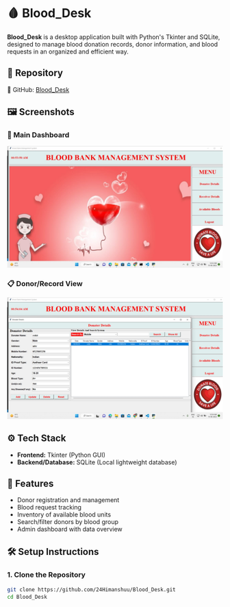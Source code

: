 # 🩸 Blood_Desk

**Blood_Desk** is a desktop application built with Python's Tkinter and SQLite, designed to manage blood donation records, donor information, and blood requests in an organized and efficient way.

## 📂 Repository

🔗 GitHub: [Blood_Desk](https://github.com/24Himanshuu/Blood_Desk)

## 🖼️ Screenshots

### 🧾 Main Dashboard  
![Blood Desk 01](./Blood_Desk_01%20(1).jpg)

### 📋 Donor/Record View  
![Blood Desk 02](./Blood_Desk_02%20(1).jpg)

## ⚙️ Tech Stack

- **Frontend:** Tkinter (Python GUI)
- **Backend/Database:** SQLite (Local lightweight database)

## 🚀 Features

- Donor registration and management
- Blood request tracking
- Inventory of available blood units
- Search/filter donors by blood group
- Admin dashboard with data overview

## 🛠️ Setup Instructions

### 1. Clone the Repository

```bash
git clone https://github.com/24Himanshuu/Blood_Desk.git
cd Blood_Desk
